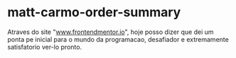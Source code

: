 # matt-carmo-order-summary
Atraves do site "www.frontendmentor.io", hoje posso dizer que dei um ponta pe inicial
para o mundo da programacao, desafiador e extremamente satisfatorio ver-lo pronto.
